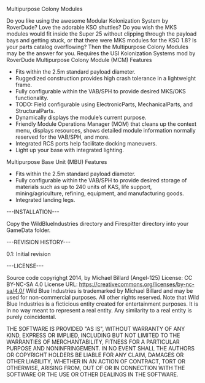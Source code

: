 Multipurpose Colony Modules

Do you like using the awesome Modular Kolonization System by RoverDude? Love the adorable KSO shuttles? Do you wish the MKS modules would fit inside the Super 25 without clipping through the payload bays and getting stuck, or that there were MKS modules for the KSO 1.8? Is your parts catalog overflowing? Then the Multipurpose Colony Modules may be the answer for you.
Requires the USI Kolonization Systems mod by RoverDude
Multipurpose Colony Module (MCM) Features
* Fits within the 2.5m standard payload diameter.
* Ruggedized construction provides high crash tolerance in a lightweight frame.
* Fully configurable within the VAB/SPH to provide desired MKS/OKS functionality.
* TODO: Field configurable using ElectronicParts, MechanicalParts, and StructuralParts.
* Dynamically displays the module’s current purpose.
* Friendly Module Operations Manager (MOM) that cleans up the context menu, displays resources, shows detailed module information normally reserved for the VAB/SPH, and more.
* Integrated RCS ports help facilitate docking maneuvers.
* Light up your base with integrated lighting.
 
Multipurpose Base Unit (MBU) Features
* Fits within the 2.5m standard payload diameter.
* Fully configurable within the VAB/SPH to provide desired storage of materials such as up to 240 units of KAS, life support, mining/agriculture, refining, equipment, and manufacturing goods.
* Integrated landing legs.

---INSTALLATION---

Copy the WildBlueIndustries directory and Firespitter directory into your GameData folder.

---REVISION HISTORY---

0.1: Initial revision

---LICENSE---

Source code copyrighgt 2014, by Michael Billard (Angel-125)
License: CC BY-NC-SA 4.0
License URL: https://creativecommons.org/licenses/by-nc-sa/4.0/
Wild Blue Industries is trademarked by Michael Billard and may be used for non-commercial purposes. All other rights reserved.
Note that Wild Blue Industries is a ficticious entity 
created for entertainment purposes. It is in no way meant to represent a real entity.
Any similarity to a real entity is purely coincidental.

THE SOFTWARE IS PROVIDED "AS IS", WITHOUT WARRANTY OF ANY KIND, EXPRESS OR IMPLIED, INCLUDING BUT NOT LIMITED TO THE WARRANTIES OF MERCHANTABILITY, FITNESS FOR A PARTICULAR PURPOSE AND NONINFRINGEMENT. IN NO EVENT SHALL THE AUTHORS OR COPYRIGHT HOLDERS BE LIABLE FOR ANY CLAIM, DAMAGES OR OTHER LIABILITY, WHETHER IN AN ACTION OF CONTRACT, TORT OR OTHERWISE, ARISING FROM, OUT OF OR IN CONNECTION WITH THE SOFTWARE OR THE USE OR OTHER DEALINGS IN THE SOFTWARE.

